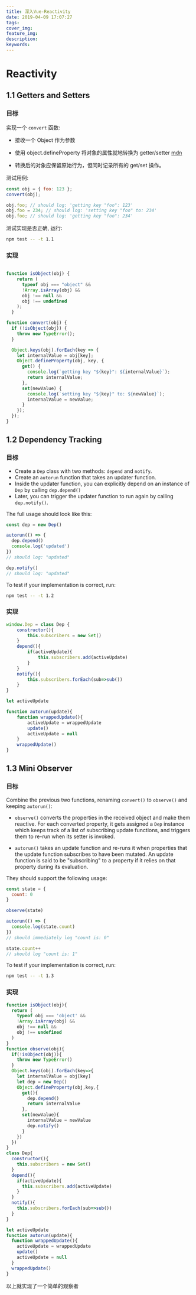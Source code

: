 ```yaml
---
title: 深入Vue-Reactivity
date: 2019-04-09 17:07:27
tags:
cover_img:
feature_img:
description:
keywords:
---
```


# Reactivity

## 1.1 Getters and Setters

### 目标

实现一个 `convert` 函数:

- 接收一个 Object 作为参数

- 使用 object.defineProperty 将对象的属性就地转换为 getter/setter
  [mdn](https://developer.mozilla.org/en-US/docs/Web/JavaScript/Reference/Global_Objects/Object/defineProperty`)

- 转换后的对象应保留原始行为，但同时记录所有的 get/set 操作。

测试用例:

```js
const obj = { foo: 123 };
convert(obj);

obj.foo; // should log: 'getting key "foo": 123'
obj.foo = 234; // should log: 'setting key "foo" to: 234'
obj.foo; // should log: 'getting key "foo": 234'
```

测试实现是否正确, 运行:

```bash
npm test -- -t 1.1
```

### 实现

```js
  
function isObject(obj) {
    return (
      typeof obj === "object" &&
      !Array.isArray(obj) &&
      obj !== null &&
      obj !== undefined
    );
  }

function convert(obj) {
  if (!isObject(obj)) {
    throw new TypeError();
  }

  Object.keys(obj).forEach(key => {
    let internalValue = obj[key];
    Object.defineProperty(obj, key, {
      get() {
        console.log(`getting key "${key}": ${internalValue}`);
        return internalValue;
      },
      set(newValue) {
        console.log(`setting key "${key}" to: ${newValue}`);
        internalValue = newValue;
      }
    });
  });
}
```

## 1.2 Dependency Tracking

### 目标

- Create a `Dep` class with two methods: `depend` and `notify`.
- Create an `autorun` function that takes an updater function.
- Inside the updater function, you can explicitly depend on an instance of `Dep` by calling `dep.depend()`
- Later, you can trigger the updater function to run again by calling `dep.notify()`.

The full usage should look like this:

``` js
const dep = new Dep()

autorun(() => {
  dep.depend()
  console.log('updated')
})
// should log: "updated"

dep.notify()
// should log: "updated"
```

To test if your implementation is correct, run:

``` bash
npm test -- -t 1.2
```

### 实现

```js
window.Dep = class Dep {
	constructor(){
		this.subscribers = new Set()
	}
	depend(){
		if(activeUpdate){
			this.subscribers.add(activeUpdate)
		}
	}
	notify(){
		this.subscribers.forEach(sub=>sub())
	}
}

let activeUpdate

function autorun(update){
	function wrappedUpdate(){
		activeUpdate = wrappedUpdate
		update()
		activeUpdate = null
	}
	wrappedUpdate()
}
```

## 1.3 Mini Observer

### 目标

Combine the previous two functions, renaming `convert()` to `observe()` and keeping `autorun()`:

- `observe()` converts the properties in the received object and make them
  reactive. For each converted property, it gets assigned a `Dep` instance which keeps track of a list of subscribing update functions, and triggers them to re-run when its setter is invoked.

- `autorun()` takes an update function and re-runs it when properties that the
  update function subscribes to have been mutated. An update function is said
  to be "subscribing" to a property if it relies on that property during its
  evaluation.

They should support the following usage:

``` js
const state = {
  count: 0
}

observe(state)

autorun(() => {
  console.log(state.count)
})
// should immediately log "count is: 0"

state.count++
// should log "count is: 1"
```

To test if your implementation is correct, run:

``` bash
npm test -- -t 1.3
```
###  实现

```js
function isObject(obj){
  return (
    typeof obj === 'object' &&
    !Array.isArray(obj) &&
    obj !== null &&
    obj !== undefined
  )
}
function observe(obj){
  if(!isObject(obj)){
    throw new TypeError()
  }
  Object.keys(obj).forEach(key=>{
    let internalValue = obj[key]
    let dep = new Dep()
    Object.defineProperty(obj,key,{
      get(){
        dep.depend()
        return internalValue
      },
      set(newValue){
        internalValue = newValue
        dep.notify()
      }
    })
  })
}
class Dep{
  constructor(){
    this.subscribers = new Set()
  }
  depend(){
    if(activeUpdate){
      this.subscribers.add(activeUpdate)
    }
  }
  notify(){
    this.subscribers.forEach(sub=>sub())
  }
}

let activeUpdate
function autorun(update){
  function wrappedUpdate(){
    activeUpdate = wrappedUpdate
    update()
    activeUpdate = null
  }
  wrappedUpdate()
}
```

 以上就实现了一个简单的观察者